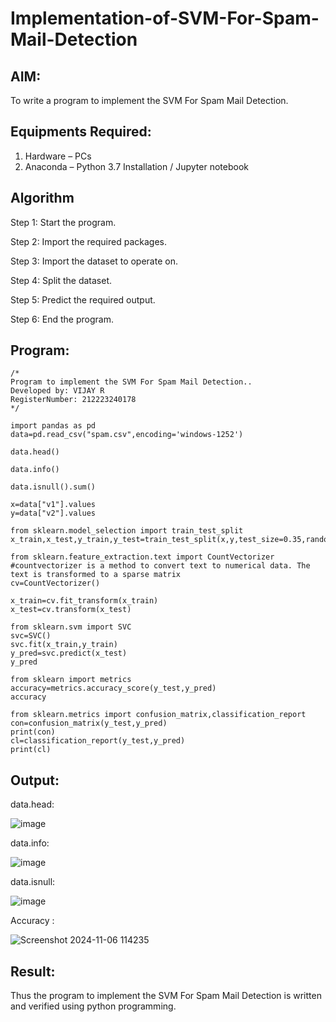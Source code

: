 # Implementation-of-SVM-For-Spam-Mail-Detection

## AIM:
To write a program to implement the SVM For Spam Mail Detection.

## Equipments Required:
1. Hardware – PCs
2. Anaconda – Python 3.7 Installation / Jupyter notebook

## Algorithm
Step 1: Start the program.

Step 2: Import the required packages.

Step 3: Import the dataset to operate on.

Step 4: Split the dataset.

Step 5: Predict the required output.

Step 6: End the program.

## Program:
```
/*
Program to implement the SVM For Spam Mail Detection..
Developed by: VIJAY R
RegisterNumber: 212223240178
*/
```

```
import pandas as pd
data=pd.read_csv("spam.csv",encoding='windows-1252')

data.head()

data.info()

data.isnull().sum()

x=data["v1"].values
y=data["v2"].values

from sklearn.model_selection import train_test_split
x_train,x_test,y_train,y_test=train_test_split(x,y,test_size=0.35,random_state=0)

from sklearn.feature_extraction.text import CountVectorizer
#countvectorizer is a method to convert text to numerical data. The text is transformed to a sparse matrix
cv=CountVectorizer()

x_train=cv.fit_transform(x_train)
x_test=cv.transform(x_test)

from sklearn.svm import SVC
svc=SVC()
svc.fit(x_train,y_train)
y_pred=svc.predict(x_test)
y_pred

from sklearn import metrics
accuracy=metrics.accuracy_score(y_test,y_pred)
accuracy

from sklearn.metrics import confusion_matrix,classification_report
con=confusion_matrix(y_test,y_pred)
print(con)
cl=classification_report(y_test,y_pred)
print(cl)
```

## Output:

data.head:

![image](https://github.com/user-attachments/assets/5409a3f5-a4c8-4834-b09f-e3d53434a021)

data.info:

![image](https://github.com/user-attachments/assets/f2ff642a-c01f-4af9-a678-d2f060abc118)

data.isnull:

![image](https://github.com/user-attachments/assets/04d86014-2f49-4070-9bec-28842bb5dc3f)

Accuracy :

![Screenshot 2024-11-06 114235](https://github.com/user-attachments/assets/0884b7fd-b4a2-40bf-b480-3c1330030167)


## Result:
Thus the program to implement the SVM For Spam Mail Detection is written and verified using python programming.
